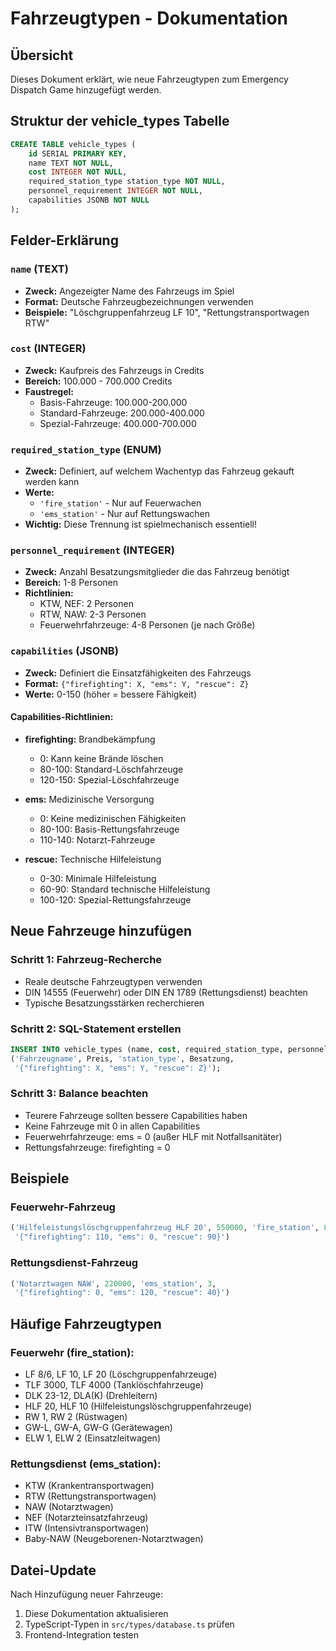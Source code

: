 # Fahrzeugtypen - Dokumentation

## Übersicht
Dieses Dokument erklärt, wie neue Fahrzeugtypen zum Emergency Dispatch Game hinzugefügt werden.

## Struktur der vehicle_types Tabelle

```sql
CREATE TABLE vehicle_types (
    id SERIAL PRIMARY KEY,
    name TEXT NOT NULL,
    cost INTEGER NOT NULL,
    required_station_type station_type NOT NULL,
    personnel_requirement INTEGER NOT NULL,
    capabilities JSONB NOT NULL
);
```

## Felder-Erklärung

### `name` (TEXT)
- **Zweck:** Angezeigter Name des Fahrzeugs im Spiel
- **Format:** Deutsche Fahrzeugbezeichnungen verwenden
- **Beispiele:** "Löschgruppenfahrzeug LF 10", "Rettungstransportwagen RTW"

### `cost` (INTEGER)
- **Zweck:** Kaufpreis des Fahrzeugs in Credits
- **Bereich:** 100.000 - 700.000 Credits
- **Faustregel:** 
  - Basis-Fahrzeuge: 100.000-200.000
  - Standard-Fahrzeuge: 200.000-400.000
  - Spezial-Fahrzeuge: 400.000-700.000

### `required_station_type` (ENUM)
- **Zweck:** Definiert, auf welchem Wachentyp das Fahrzeug gekauft werden kann
- **Werte:**
  - `'fire_station'` - Nur auf Feuerwachen
  - `'ems_station'` - Nur auf Rettungswachen
- **Wichtig:** Diese Trennung ist spielmechanisch essentiell!

### `personnel_requirement` (INTEGER)
- **Zweck:** Anzahl Besatzungsmitglieder die das Fahrzeug benötigt
- **Bereich:** 1-8 Personen
- **Richtlinien:**
  - KTW, NEF: 2 Personen
  - RTW, NAW: 2-3 Personen
  - Feuerwehrfahrzeuge: 4-8 Personen (je nach Größe)

### `capabilities` (JSONB)
- **Zweck:** Definiert die Einsatzfähigkeiten des Fahrzeugs
- **Format:** `{"firefighting": X, "ems": Y, "rescue": Z}`
- **Werte:** 0-150 (höher = bessere Fähigkeit)

#### Capabilities-Richtlinien:
- **firefighting:** Brandbekämpfung
  - 0: Kann keine Brände löschen
  - 80-100: Standard-Löschfahrzeuge
  - 120-150: Spezial-Löschfahrzeuge
  
- **ems:** Medizinische Versorgung
  - 0: Keine medizinischen Fähigkeiten
  - 80-100: Basis-Rettungsfahrzeuge
  - 110-140: Notarzt-Fahrzeuge
  
- **rescue:** Technische Hilfeleistung
  - 0-30: Minimale Hilfeleistung
  - 60-90: Standard technische Hilfeleistung
  - 100-120: Spezial-Rettungsfahrzeuge

## Neue Fahrzeuge hinzufügen

### Schritt 1: Fahrzeug-Recherche
- Reale deutsche Fahrzeugtypen verwenden
- DIN 14555 (Feuerwehr) oder DIN EN 1789 (Rettungsdienst) beachten
- Typische Besatzungsstärken recherchieren

### Schritt 2: SQL-Statement erstellen
```sql
INSERT INTO vehicle_types (name, cost, required_station_type, personnel_requirement, capabilities) VALUES
('Fahrzeugname', Preis, 'station_type', Besatzung, 
 '{"firefighting": X, "ems": Y, "rescue": Z}');
```

### Schritt 3: Balance beachten
- Teurere Fahrzeuge sollten bessere Capabilities haben
- Keine Fahrzeuge mit 0 in allen Capabilities
- Feuerwehrfahrzeuge: ems = 0 (außer HLF mit Notfallsanitäter)
- Rettungsfahrzeuge: firefighting = 0

## Beispiele

### Feuerwehr-Fahrzeug
```sql
('Hilfeleistungslöschgruppenfahrzeug HLF 20', 550000, 'fire_station', 8, 
 '{"firefighting": 110, "ems": 0, "rescue": 90}')
```

### Rettungsdienst-Fahrzeug
```sql
('Notarztwagen NAW', 220000, 'ems_station', 3, 
 '{"firefighting": 0, "ems": 120, "rescue": 40}')
```

## Häufige Fahrzeugtypen

### Feuerwehr (fire_station):
- LF 8/6, LF 10, LF 20 (Löschgruppenfahrzeuge)
- TLF 3000, TLF 4000 (Tanklöschfahrzeuge)
- DLK 23-12, DLA(K) (Drehleitern)
- HLF 20, HLF 10 (Hilfeleistungslöschgruppenfahrzeuge)
- RW 1, RW 2 (Rüstwagen)
- GW-L, GW-A, GW-G (Gerätewagen)
- ELW 1, ELW 2 (Einsatzleitwagen)

### Rettungsdienst (ems_station):
- KTW (Krankentransportwagen)
- RTW (Rettungstransportwagen)
- NAW (Notarztwagen)  
- NEF (Notarzteinsatzfahrzeug)
- ITW (Intensivtransportwagen)
- Baby-NAW (Neugeborenen-Notarztwagen)

## Datei-Update
Nach Hinzufügung neuer Fahrzeuge:
1. Diese Dokumentation aktualisieren
2. TypeScript-Typen in `src/types/database.ts` prüfen
3. Frontend-Integration testen